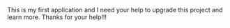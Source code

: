 This is my first application and I need your help to upgrade this project and learn more. Thanks for your help!!!

